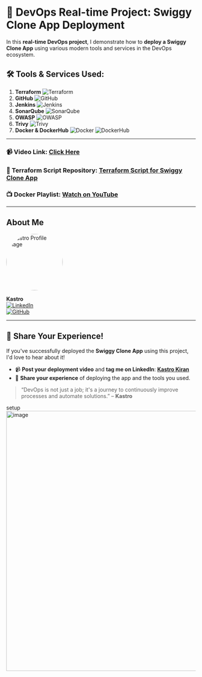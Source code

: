 # 🚀 **DevOps Real-time Project: Swiggy Clone App Deployment**

In this **real-time DevOps project**, I demonstrate how to **deploy a Swiggy Clone App** using various modern tools and services in the DevOps ecosystem.
## 🛠️ Tools & Services Used:

1. **Terraform** ![Terraform](https://img.shields.io/badge/Terraform-7B42BC?style=flat-square&logo=terraform&logoColor=white)
2. **GitHub** ![GitHub](https://img.shields.io/badge/GitHub-181717?style=flat-square&logo=github&logoColor=white)
3. **Jenkins** ![Jenkins](https://img.shields.io/badge/Jenkins-D24939?style=flat-square&logo=jenkins&logoColor=white)
4. **SonarQube** ![SonarQube](https://img.shields.io/badge/SonarQube-4E9BCD?style=flat-square&logo=sonarqube&logoColor=white)
5. **OWASP** ![OWASP](https://img.shields.io/badge/OWASP-000000?style=flat-square&logo=owasp&logoColor=white)
6. **Trivy** ![Trivy](https://img.shields.io/badge/Trivy-00979D?style=flat-square&logo=trivy&logoColor=white)
7. **Docker & DockerHub** ![Docker](https://img.shields.io/badge/Docker-2496ED?style=flat-square&logo=docker&logoColor=white) ![DockerHub](https://img.shields.io/badge/DockerHub-2496ED?style=flat-square&logo=docker&logoColor=white)

---

### 📹 Video Link: [**Click Here**](https://youtu.be/x55z7rk0NAU?si=gM1_61wUoq3ChiHD)

### 📂 Terraform Script Repository: [**Terraform Script for Swiggy Clone App**](https://github.com/KastroVKiran/Terraform-Script-Swiggy-Kastro.git)

### 📺 Docker Playlist: [**Watch on YouTube**](https://youtube.com/playlist?list=PLs-PsDpuAuTeNx3OgGQ1QrpNBo-XE6VBh&si=c75uaxvjazr-mIdw)

---

## About Me  
<img src="https://media.licdn.com/dms/image/v2/D5603AQHJB_lF1d9OSw/profile-displayphoto-shrink_800_800/profile-displayphoto-shrink_800_800/0/1718971147172?e=1733356800&v=beta&t=bz-SXs7FHwIDqQ9xlPibErrGvpHDdAjMJEr9WqHsi9A" alt="Kastro Profile Image" width="150" height="150" style="border-radius:50%;">

**Kastro**    
[![LinkedIn](https://img.shields.io/badge/LinkedIn-0077B5?style=flat-square&logo=linkedin&logoColor=white)](https://www.linkedin.com/in/kastro-kiran/)  
[![GitHub](https://img.shields.io/badge/GitHub-181717?style=flat-square&logo=github&logoColor=white)](https://github.com/KastroVKiran)  

---

## 📢 **Share Your Experience!**

If you've successfully deployed the **Swiggy Clone App** using this project, I'd love to hear about it!  
- 📹 **Post your deployment video** and **tag me on LinkedIn**: [**Kastro Kiran**](https://www.linkedin.com/in/kastro-kiran/)
- 💬 **Share your experience** of deploying the app and the tools you used.

> “DevOps is not just a job; it's a journey to continuously improve processes and automate solutions.” – **Kastro**

setup 
<img width="1279" height="691" alt="image" src="https://github.com/user-attachments/assets/0641e31c-cf63-4ec4-bad0-f34607c23a88" />

